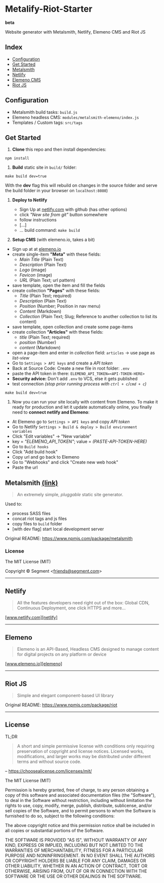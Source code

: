 # Metalify-Riot-Starter

**beta**

Website generator with Metalsmith, Netlify, Elemeno CMS and Riot JS

## Index

- [Configuration]('#configuration')
- [Get Started]('#get-started')
- [Metalsmith]('#metalsmith')
- [Netlify]('#netlify')
- [Elemeno CMS]('#elemeno')
- [Riot JS]('#riot-js')

## Configuration

- Metalsmith build tasks: `build.js`
- Elemeno headless CMS: `modules/metalsmith-elemeno/index.js`
- Templates / Custom tags: `src/tags`

## Get Started

1. **Clone** this repo and then install dependencies:

  ```
  npm install
  ```

1. **Build** static site in `build/` folder:

  ```
  make build dev=true
  ```

  With the **dev** flag this will rebuild on changes in the source folder and serve the build folder in your browser on `localhost:8080`)

1. **Deploy to Netlify**

   - Sign Up at [netlify.com][netlify] with github (has other options)
   - click _"New site from git"_ button somewhere
   - follow instructions
    - […]
    - … build command: `make build`

1. **Setup CMS** (with elemeno.io, takes a bit)

  - Sign up at at [elemeno.io][elemeno]
  - create single-item **"Meta"** with these fields:
    - *Main Title* (Plain Text)
    - *Description* (Plain Text)
    - *Logo* (image)
    - *Favicon* (image)
    - *URL* (Plain Text; url pattern)
  - save template, open the item and fill the fields
  - create collection **"Pages"** with these fields:
    - *Title* (Plain Text; required)
    - *Description* (Plain Text)
    - *Position* (Number; Position in nav menu)
    - *Content* (Markdown)
    - *Collection* (Plain Text; Slug; Reference to another collection to list its content)
  - save template, open collection and create some page-items
  - create collection **"Articles"** with these fields:
    - *title* (Plain Text; required)
    - *position* (Number)
    - *content* (Markdown)
  - open a page-item and enter in *collection* field: `articles` -> use page as _list-view_
  - Go to `Settings > API keys` and create a *API token*
  - Back at Source Code: Create a new file in root folder: `.env`
  - paste the API token in there: `ELEMENO_API_TOKEN=<API-TOKEN-HERE>`
  - **Security advice:** Don't add `.env` to VCS, else it gets published
  - test connection *(stop prior running process with `ctrl + c`/`cmd + c`)*
  ```
  make build dev=true
  ```

1. Now you can run your site locally with content from Elemeno. To make it ready for production and let it update automatically online, you finally need to **connect netlify and Elemeno**:
  - At Elemeno go to `Settings > API keys` and copy *API token*
  - Go to Netlify `Settings > Build & deploy > Build environment variables`
  - Click "Edit variables" -> "New variable"
  - key = *"ELEMENO_API_TOKEN"*; value = *(PASTE-API-TOKEN-HERE)*
  - Go to `Build hooks`
  - Click "Add build hook"
  - Copy url and go back to Elemeno
  - Go to "Webhooks" and click "Create new web hook"
  - Paste the url

## Metalsmith [(link)](http://www.metalsmith.io)

> An extremely simple, _pluggable_ static site generator.

Used to:
- process SASS files
- concat riot tags and js files
- copy files to `build` folder
- [with dev flag] start local development server

Original README: https://www.npmjs.com/package/metalsmith

### License

The MIT License (MIT)

Copyright &copy; Segment \<friends@segment.com\>

---

## Netlify

> All the features developers need right out of the box: Global CDN, Continuous Deployment, one click HTTPS and more…

[www.netlify.com][netlify]

---

## Elemeno

> Elemeno is an API-Based, Headless CMS designed to manage content for digital projects on any platform or device

[www.elemeno.io][elemeno]

---

## Riot JS

> Simple and elegant component-based UI library

Original README: https://www.npmjs.com/package/riot

---

## License

TL;DR

>A short and simple permissive license with conditions only requiring preservation of copyright and license notices. Licensed works, modifications, and larger works may be distributed under different terms and without source code.

– https://choosealicense.com/licenses/mit/

The MIT License (MIT)

Permission is hereby granted, free of charge, to any person obtaining a copy of this software and associated documentation files (the "Software"), to deal in the Software without restriction, including without limitation the rights to use, copy, modify, merge, publish, distribute, sublicense, and/or sell copies of the Software, and to permit persons to whom the Software is furnished to do so, subject to the following conditions:

The above copyright notice and this permission notice shall be included in all copies or substantial portions of the Software.

THE SOFTWARE IS PROVIDED "AS IS", WITHOUT WARRANTY OF ANY KIND, EXPRESS OR IMPLIED, INCLUDING BUT NOT LIMITED TO THE WARRANTIES OF MERCHANTABILITY, FITNESS FOR A PARTICULAR PURPOSE AND NONINFRINGEMENT. IN NO EVENT SHALL THE AUTHORS OR COPYRIGHT HOLDERS BE LIABLE FOR ANY CLAIM, DAMAGES OR OTHER LIABILITY, WHETHER IN AN ACTION OF CONTRACT, TORT OR OTHERWISE, ARISING FROM, OUT OF OR IN CONNECTION WITH THE SOFTWARE OR THE USE OR OTHER DEALINGS IN THE SOFTWARE.



[netlify]: https://www.netlify.com
[elemeno]: https://www.elemeno.io
